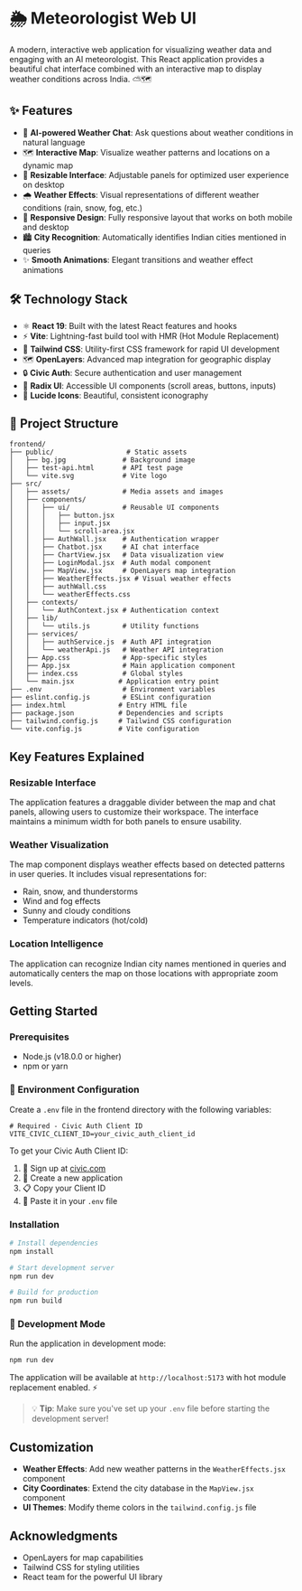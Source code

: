 # 🌦️ Meteorologist Web UI

A modern, interactive web application for visualizing weather data and engaging with an AI meteorologist. This React application provides a beautiful chat interface combined with an interactive map to display weather conditions across India. ⛅🗺️

## ✨ Features

- 🤖 **AI-powered Weather Chat**: Ask questions about weather conditions in natural language
- 🗺️ **Interactive Map**: Visualize weather patterns and locations on a dynamic map
- 📱 **Resizable Interface**: Adjustable panels for optimized user experience on desktop
- 🌧️ **Weather Effects**: Visual representations of different weather conditions (rain, snow, fog, etc.)
- 💪 **Responsive Design**: Fully responsive layout that works on both mobile and desktop
- 🏙️ **City Recognition**: Automatically identifies Indian cities mentioned in queries
- ✨ **Smooth Animations**: Elegant transitions and weather effect animations

## 🛠️ Technology Stack

- ⚛️ **React 19**: Built with the latest React features and hooks
- ⚡ **Vite**: Lightning-fast build tool with HMR (Hot Module Replacement)
- 🎨 **Tailwind CSS**: Utility-first CSS framework for rapid UI development
- 🗺️ **OpenLayers**: Advanced map integration for geographic display
- 🔒 **Civic Auth**: Secure authentication and user management
- 🎯 **Radix UI**: Accessible UI components (scroll areas, buttons, inputs)
- 🎄 **Lucide Icons**: Beautiful, consistent iconography

## 📁 Project Structure

```
frontend/
├── public/                  # Static assets
│   ├── bg.jpg              # Background image
│   ├── test-api.html       # API test page
│   └── vite.svg            # Vite logo
├── src/
│   ├── assets/             # Media assets and images
│   ├── components/
│   │   ├── ui/             # Reusable UI components
│   │   │   ├── button.jsx
│   │   │   ├── input.jsx
│   │   │   └── scroll-area.jsx
│   │   ├── AuthWall.jsx    # Authentication wrapper
│   │   ├── Chatbot.jsx     # AI chat interface
│   │   ├── ChartView.jsx   # Data visualization view
│   │   ├── LoginModal.jsx  # Auth modal component
│   │   ├── MapView.jsx     # OpenLayers map integration
│   │   ├── WeatherEffects.jsx # Visual weather effects
│   │   ├── authWall.css
│   │   └── weatherEffects.css
│   ├── contexts/
│   │   └── AuthContext.jsx # Authentication context
│   ├── lib/
│   │   └── utils.js        # Utility functions
│   ├── services/
│   │   ├── authService.js  # Auth API integration
│   │   └── weatherApi.js   # Weather API integration
│   ├── App.css             # App-specific styles
│   ├── App.jsx             # Main application component
│   ├── index.css           # Global styles
│   └── main.jsx           # Application entry point
├── .env                    # Environment variables
├── eslint.config.js        # ESLint configuration
├── index.html             # Entry HTML file
├── package.json           # Dependencies and scripts
├── tailwind.config.js     # Tailwind CSS configuration
└── vite.config.js         # Vite configuration
```

## Key Features Explained

### Resizable Interface

The application features a draggable divider between the map and chat panels, allowing users to customize their workspace. The interface maintains a minimum width for both panels to ensure usability.

### Weather Visualization

The map component displays weather effects based on detected patterns in user queries. It includes visual representations for:
- Rain, snow, and thunderstorms
- Wind and fog effects
- Sunny and cloudy conditions
- Temperature indicators (hot/cold)

### Location Intelligence

The application can recognize Indian city names mentioned in queries and automatically centers the map on those locations with appropriate zoom levels.

## Getting Started

### Prerequisites

- Node.js (v18.0.0 or higher)
- npm or yarn

### 🔐 Environment Configuration

Create a `.env` file in the frontend directory with the following variables:

```env
# Required - Civic Auth Client ID
VITE_CIVIC_CLIENT_ID=your_civic_auth_client_id
```

To get your Civic Auth Client ID:
1. 🔑 Sign up at [civic.com](https://civic.com)
2. 📝 Create a new application
3. 📋 Copy your Client ID
4. 📄 Paste it in your `.env` file

### Installation

```bash
# Install dependencies
npm install

# Start development server
npm run dev

# Build for production
npm run build
```

### 🚀 Development Mode

Run the application in development mode:

```bash
npm run dev
```

The application will be available at `http://localhost:5173` with hot module replacement enabled. ⚡

> 💡 **Tip**: Make sure you've set up your `.env` file before starting the development server!

## Customization

- **Weather Effects**: Add new weather patterns in the `WeatherEffects.jsx` component
- **City Coordinates**: Extend the city database in the `MapView.jsx` component
- **UI Themes**: Modify theme colors in the `tailwind.config.js` file

## Acknowledgments

- OpenLayers for map capabilities
- Tailwind CSS for styling utilities
- React team for the powerful UI library
